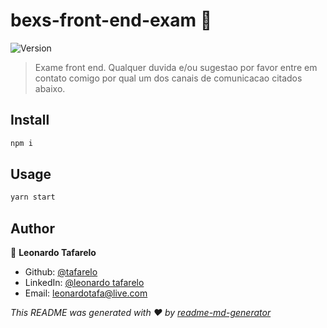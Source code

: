 # bexs-front-end-exam 👋
![Version](https://img.shields.io/badge/version-0.1.0-blue.svg?cacheSeconds=2592000)

> Exame front end. Qualquer duvida e/ou sugestao por favor entre em contato comigo por qual um dos canais de comunicacao citados abaixo.

## Install

```sh
npm i
```

## Usage

```sh
yarn start
```

## Author

👤 **Leonardo Tafarelo**

* Github: [@tafarelo](https://github.com/tafarelo)
* LinkedIn: [@leonardo tafarelo](https://www.linkedin.com/in/leonardo-tafarelo-a14784161/)
* Email: leonardotafa@live.com

_This README was generated with ❤️ by [readme-md-generator](https://github.com/kefranabg/readme-md-generator)_